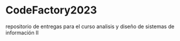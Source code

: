 # CodeFactory2023
repositorio de entregas para el curso analisis y diseño de sistemas de información II
